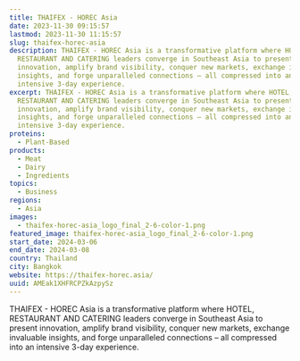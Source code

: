 ```yaml
---
title: THAIFEX - HOREC Asia
date: 2023-11-30 09:15:57
lastmod: 2023-11-30 11:15:57
slug: thaifex-horec-asia
description: THAIFEX - HOREC Asia is a transformative platform where HOTEL,
  RESTAURANT AND CATERING leaders converge in Southeast Asia to present
  innovation, amplify brand visibility, conquer new markets, exchange invaluable
  insights, and forge unparalleled connections – all compressed into an
  intensive 3-day experience.
excerpt: THAIFEX - HOREC Asia is a transformative platform where HOTEL,
  RESTAURANT AND CATERING leaders converge in Southeast Asia to present
  innovation, amplify brand visibility, conquer new markets, exchange invaluable
  insights, and forge unparalleled connections – all compressed into an
  intensive 3-day experience.
proteins:
  - Plant-Based
products:
  - Meat
  - Dairy
  - Ingredients
topics:
  - Business
regions:
  - Asia
images:
  - thaifex-horec-asia_logo_final_2-6-color-1.png
featured_image: thaifex-horec-asia_logo_final_2-6-color-1.png
start_date: 2024-03-06
end_date: 2024-03-08
country: Thailand
city: Bangkok
website: https://thaifex-horec.asia/
uuid: AMEak1XHFRCPZkAzpySz
---
```

THAIFEX - HOREC Asia is a transformative platform where HOTEL, RESTAURANT AND CATERING leaders converge in Southeast Asia to present innovation, amplify brand visibility, conquer new markets, exchange invaluable insights, and forge unparalleled connections – all compressed into an intensive 3-day experience.